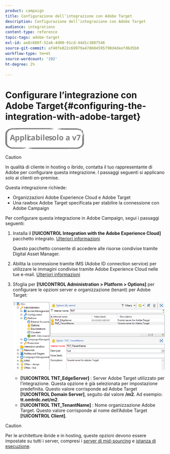 ```yaml
---
product: campaign
title: Configurazione dell’integrazione con Adobe Target
description: Configurazione dell’integrazione con Adobe Target
audience: integrations
content-type: reference
topic-tags: adobe-target
exl-id: ae8c680f-52a6-4d00-91cd-44d1c3807546
source-git-commit: af40fe822c69979a478604595790d4deefd6d5b0
workflow-type: tm+mt
source-wordcount: '192'
ht-degree: 2%

---
```


# Configurare l’integrazione con Adobe Target{#configuring-the-integration-with-adobe-target}

![](../../assets/v7-only.svg)


>[!CAUTION]
>
> In qualità di cliente in hosting o ibrido, contatta il tuo rappresentante di Adobe per configurare questa integrazione. I passaggi seguenti si applicano solo ai clienti on-premise.

Questa integrazione richiede:

* Organizzazioni Adobe Experience Cloud e Adobe Target
* Una rawbox Adobe Target specificata per stabilire la connessione con Adobe Campaign

Per configurare questa integrazione in Adobe Campaign, segui i passaggi seguenti:

1. Installa il **[!UICONTROL Integration with the Adobe Experience Cloud]** pacchetto integrato. [Ulteriori informazioni](../../platform/using/working-with-data-packages.md#importing-packages)

   Questo pacchetto consente di accedere alle risorse condivise tramite Digital Asset Manager.

1. Abilita la connessione tramite IMS (Adobe ID connection service) per utilizzare le immagini condivise tramite Adobe Experience Cloud nelle tue e-mail. [Ulteriori informazioni](../../integrations/using/about-adobe-id.md)
1. Sfoglia per **[!UICONTROL Administration > Platform > Options]** per configurare le opzioni server e organizzazione (tenant) per Adobe Target:

   ![](assets/tar_options.png)

   * **[!UICONTROL TNT_EdgeServer]** : Server Adobe Target utilizzato per l’integrazione. Questa opzione è già selezionata per impostazione predefinita. Questo valore corrisponde ad Adobe Target **[!UICONTROL Domain Server]**, seguito dal valore **/m2**. Ad esempio: **tt.omtrdc.net/m2**.
   * **[!UICONTROL TNT_TenantName]** : Nome organizzazione Adobe Target. Questo valore corrisponde al nome dell’Adobe Target **[!UICONTROL Client]**.


>[!CAUTION]
>
>Per le architetture ibride e in hosting, queste opzioni devono essere impostate su tutti i server, compresi i [server di mid-sourcing](../../installation/using/mid-sourcing-server.md) e [istanza di esecuzione](../../message-center/using/configuring-instances.md#execution-instance).